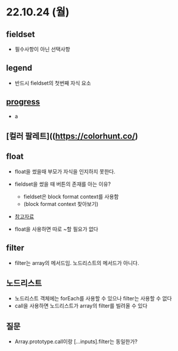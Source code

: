 # 22.10.24 (월)

## fieldset

- 필수사항이 아닌 선택사항

## legend

- 반드시 fieldset의 첫번째 자식 요소

## [progress](https://developer.mozilla.org/ko/docs/Web/HTML/Element/progress)

- a

## [컬러 팔레트]((https://colorhunt.co/)

## float

- float을 썼을때 부모가 자식을 인지하지 못한다.

- fieldset을 썼을 때 버튼의 존재를 아는 이유?

  - fieldset은 block format context를 사용함
  - (block format context 찾아보기)

- [참고자료](https://html.spec.whatwg.org/multipage/rendering.html#the-fieldset-and-legend-elements)

- float을 사용하면 따로 ~할 필요가 없다

## filter

- filter는 array의 메서드임. 노드리스트의 메서드가 아니다.

## 노드리스트

- 노드리스트 객체에는 forEach를 사용할 수 있으나 filter는 사용할 수 없다
- call을 사용하면 노드리스트가 array의 filter를 빌려올 수 있다

## 질문

- Array.prototype.call이랑 [...inputs].filter는 동일한가?
